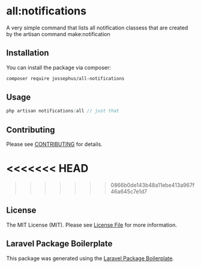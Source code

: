 
# all:notifications

A very simple command that lists all  notification classess that are created by the artisan command make:notification

## Installation

You can install the package via composer:

```bash
composer require jossephus/all-notifications
```

## Usage

``` php
php artisan notifications:all // just that 

```



## Contributing

Please see [CONTRIBUTING](CONTRIBUTING.md) for details.

<<<<<<< HEAD
=======



>>>>>>> 0866b0de143b48a11ebe413a967f46a645c7e1d7

## License

The MIT License (MIT). Please see [License File](LICENSE.md) for more information.

## Laravel Package Boilerplate

This package was generated using the [Laravel Package Boilerplate](https://laravelpackageboilerplate.com).